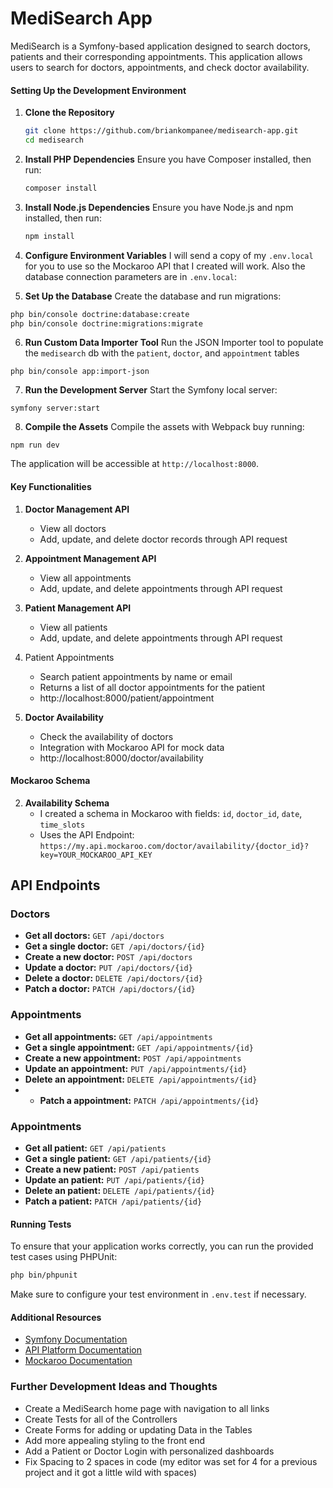 # MediSearch App

MediSearch is a Symfony-based application designed to search doctors, patients and their corresponding appointments. This application allows users to search for doctors, appointments, and check doctor availability.
#### Setting Up the Development Environment

1. **Clone the Repository**
    ```sh
    git clone https://github.com/briankompanee/medisearch-app.git
    cd medisearch
    ```

2. **Install PHP Dependencies**
    Ensure you have Composer installed, then run:
    ```sh
    composer install
    ```

3. **Install Node.js Dependencies**
    Ensure you have Node.js and npm installed, then run:
    ```sh
    npm install
    ```

4. **Configure Environment Variables**
	I will send a copy of my `.env.local` for you to use so the Mockaroo API that I created will work.
	Also the database connection parameters are in `.env.local`:

5. **Set Up the Database**
    Create the database and run migrations:
```sh
php bin/console doctrine:database:create
php bin/console doctrine:migrations:migrate
```

6. **Run Custom Data Importer Tool** 
  Run the JSON Importer tool to populate the `medisearch` db with the `patient`, `doctor`, and `appointment` tables 
```shell
php bin/console app:import-json
```

7. **Run the Development Server**
    Start the Symfony local server:
```shell
symfony server:start
```


8. **Compile the Assets**
  Compile the assets with Webpack buy running: 
```shell
npm run dev  
```

The application will be accessible at `http://localhost:8000`.

#### Key Functionalities

1. **Doctor Management API**
    - View all doctors
    - Add, update, and delete doctor records through API request

2. **Appointment Management API**
    - View all appointments
    - Add, update, and delete appointments through API request

3. **Patient Management API**
	 - View all patients
	 - Add, update, and delete appointments through API request

5. Patient Appointments
	- Search patient appointments by name or email
	- Returns a list of all doctor appointments for the patient
    - http://localhost:8000/patient/appointment

6. **Doctor Availability**
    - Check the availability of doctors
    - Integration with Mockaroo API for mock data
    - http://localhost:8000/doctor/availability

####  Mockaroo Schema

2. **Availability Schema**
    - I created a schema in Mockaroo with fields: `id`, `doctor_id`, `date`, `time_slots`
    - Uses the API Endpoint: `https://my.api.mockaroo.com/doctor/availability/{doctor_id}?key=YOUR_MOCKAROO_API_KEY`

## API Endpoints

### Doctors

- **Get all doctors:** `GET /api/doctors`
- **Get a single doctor:** `GET /api/doctors/{id}`
- **Create a new doctor:** `POST /api/doctors`
- **Update a doctor:** `PUT /api/doctors/{id}`
- **Delete a doctor:** `DELETE /api/doctors/{id}`
- **Patch a doctor:** `PATCH /api/doctors/{id}`
### Appointments

- **Get all appointments:** `GET /api/appointments`
- **Get a single appointment:** `GET /api/appointments/{id}`
- **Create a new appointment:** `POST /api/appointments`
- **Update an appointment:** `PUT /api/appointments/{id}`
- **Delete an appointment:** `DELETE /api/appointments/{id}`
- - **Patch a appointment:** `PATCH /api/appointments/{id}`
### Appointments

- **Get all patient:** `GET /api/patients`
- **Get a single patient:** `GET /api/patients/{id}`
- **Create a new patient:** `POST /api/patients`
- **Update an patient:** `PUT /api/patients/{id}`
- **Delete an patient:** `DELETE /api/patients/{id}`
- **Patch a patient:** `PATCH /api/patients/{id}`

#### Running Tests

To ensure that your application works correctly, you can run the provided test cases using PHPUnit:

```sh
php bin/phpunit
```

Make sure to configure your test environment in `.env.test` if necessary.

#### Additional Resources

- [Symfony Documentation](https://symfony.com/doc/current/index.html)
- [API Platform Documentation](https://api-platform.com/docs/)
- [Mockaroo Documentation](https://mockaroo.com/docs)

### Further Development Ideas and Thoughts

- Create a MediSearch home page with navigation to all links
- Create Tests for all of the Controllers
- Create Forms for adding or updating Data in the Tables
- Add more appealing styling to the front end
- Add a Patient or Doctor Login with personalized dashboards
- Fix Spacing to 2 spaces in code (my editor was set for 4 for a previous project and it got a little wild with spaces)